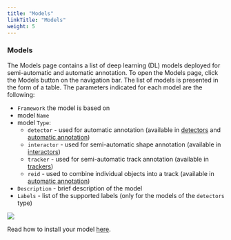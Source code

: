 ```yaml
---
title: "Models"
linkTitle: "Models"
weight: 5
---
```


### Models

The Models page contains a list of deep learning (DL) models deployed for semi-automatic and automatic annotation.
To open the Models page, click the Models button on the navigation bar.
The list of models is presented in the form of a table. The parameters indicated for each model are the following:

- `Framework` the model is based on
- model `Name`
- model `Type`:
  - `detector` - used for automatic annotation (available in [detectors](/docs/for-users/user-guide/advanced/ai-tools/#detectors) and [automatic annotation](/docs/for-users/user-guide/advanced/automatic-annotation/))
  - `interactor` - used for semi-automatic shape annotation (available in [interactors](/docs/for-users/user-guide/advanced/ai-tools/#interactors))
  - `tracker` - used for semi-automatic track annotation (available in [trackers](/docs/for-users/user-guide/advanced/ai-tools/#trackers))
  - `reid` - used to combine individual objects into a track (available in [automatic annotation](/docs/for-users/user-guide/advanced/automatic-annotation/))
- `Description` - brief description of the model
- `Labels` - list of the supported labels (only for the models of the `detectors` type)

![](/images/image099.jpg)

Read how to install your model [here](/docs/for-users/installation/#semi-automatic-and-automatic-annotation).
